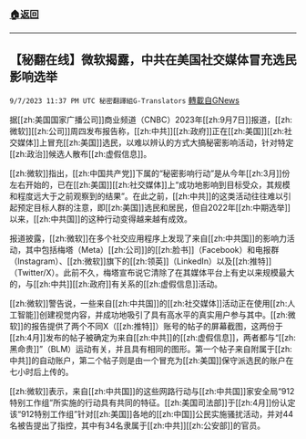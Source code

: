 ###  [:house:返回](README.md)
---


## 【秘翻在线】微软揭露，中共在美国社交媒体冒充选民影响选举
`9/7/2023 11:37 PM UTC 秘密翻譯組G-Translators` [轉載自GNews](https://gnews.org/articles/1660272)

         

据[[zh:美国国家广播公司]]商业频道（CNBC）2023年[[zh:9月7日]]报道，[[zh:微软]][[zh:公司]]周四发布报告称，[[zh:中共]][[zh:政府]]正在[[zh:美国]][[zh:社交媒体]]上冒充[[zh:美国]]选民，以难以辨认的方式大搞秘密影响活动，针对特定[[zh:政治]]候选人散布[[zh:虚假信息]]。

[[zh:微软]]指出，[[zh:中国共产党]]下属的“秘密影响行动”是从今年[[zh:3月]]份左右开始的，已在[[zh:美国]][[zh:社交媒体]]上“成功地影响到目标受众，其规模和程度远大于之前观察到的结果”。在此之前，[[zh:中共]]的这类活动往往难以引起预定目标人群的注意，即[[zh:美国]]选民和居民，但自2022年[[zh:中期选举]]以来，[[zh:中共国]]的这种行动变得越来越有成效。

报道披露，[[zh:微软]]在多个社交应用程序上发现了来自[[zh:中共国]]的影响力活动，其中包括梅塔（Meta）[[zh:公司]]的[[zh:脸书]]（Facebook）和电报群（Instagram）、[[zh:微软]]旗下的[[zh:领英]]（LinkedIn）以及[[zh:推特]]（Twitter/X）。此前不久，梅塔宣布说它清除了在其媒体平台上有史以来规模最大的，与[[zh:中共]][[zh:政府]]有关系的[[zh:虚假信息]]活动。

[[zh:微软]]警告说，一些来自[[zh:中共国]]的[[zh:社交媒体]]活动正在使用[[zh:人工智能]]创建视觉内容，并成功地吸引了具有高水平的真实用户参与其中。[[zh:微软]]的报告提供了两个不同X（[[zh:推特]]）账号的帖子的屏幕截图，这两份于[[zh:4月]]发布的帖子被确定为来自[[zh:中共]]的[[zh:虚假信息]]，两者都与“[[zh:黑命贵]]”（BLM）运动有关，并且具有相同的图形。第一个帖子来自附属于[[zh:中共]]的自动账户，第二个帖子则是由一个冒充为[[zh:美国]]保守派选民的账户在七小时后上传的。

[[zh:微软]]表示，来自[[zh:中共国]]的这些网路行动与[[zh:中共国]]家安全局“912特别工作组”所实施的行动具有共同的特征。[[zh:美国司法部]]于[[zh:4月]]份认定该“912特别工作组”针对[[zh:美国]]各地的[[zh:中国]]公民实施骚扰活动，并对44名被告提出了指控，其中有34名隶属于[[zh:中共]][[zh:公安部]]的官员。
